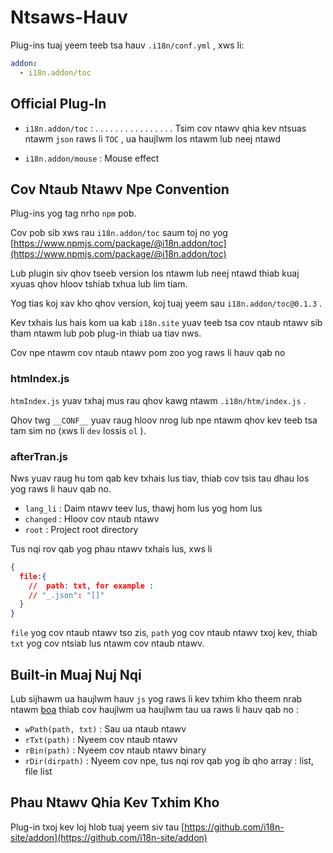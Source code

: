 # Ntsaws-Hauv

Plug-ins tuaj yeem teeb tsa hauv `.i18n/conf.yml` , xws li:

```yml
addon:
  - i18n.addon/toc
```

## Official Plug-In

* `i18n.addon/toc` : . . . . . . . . . . . . . . . .
  Tsim cov ntawv qhia kev ntsuas ntawm `json` raws li `TOC` , ua haujlwm los ntawm lub neej ntawd

* `i18n.addon/mouse` : Mouse effect

## Cov Ntaub Ntawv Npe Convention

Plug-ins yog tag nrho `npm` pob.

Cov pob sib xws rau `i18n.addon/toc` saum toj no yog [https://www.npmjs.com/package/@i18n.addon/toc](https://www.npmjs.com/package/@i18n.addon/toc)

Lub plugin siv qhov tseeb version los ntawm lub neej ntawd thiab kuaj xyuas qhov hloov tshiab txhua lub lim tiam.

Yog tias koj xav kho qhov version, koj tuaj yeem sau `i18n.addon/toc@0.1.3` .

Kev txhais lus hais kom ua kab `i18n.site` yuav teeb tsa cov ntaub ntawv sib tham ntawm lub pob plug-in thiab ua tiav nws.

Cov npe ntawm cov ntaub ntawv pom zoo yog raws li hauv qab no

### htmIndex.js

`htmIndex.js` yuav txhaj mus rau qhov kawg ntawm `.i18n/htm/index.js` .

Qhov twg `__CONF__` yuav raug hloov nrog lub npe ntawm qhov kev teeb tsa tam sim no (xws li `dev` lossis `ol` ).

### afterTran.js

Nws yuav raug hu tom qab kev txhais lus tiav, thiab cov tsis tau dhau los yog raws li hauv qab no.

* `lang_li` : Daim ntawv teev lus, thawj hom lus yog hom lus
* `changed` : Hloov cov ntaub ntawv
* `root` : Project root directory

Tus nqi rov qab yog phau ntawv txhais lus, xws li

```json
{
  file:{
    //  path: txt, for example :
    // "_.json": "[]"
  }
}
```

`file` yog cov ntaub ntawv tso zis, `path` yog cov ntaub ntawv txoj kev, thiab `txt` yog cov ntsiab lus ntawm cov ntaub ntawv.

## Built-in Muaj Nuj Nqi

Lub sijhawm ua haujlwm hauv `js` yog raws li kev txhim kho theem nrab ntawm [boa](https://github.com/boa-dev/boa) thiab cov haujlwm ua haujlwm tau ua raws li hauv qab no :

* `wPath(path, txt)` : Sau ua ntaub ntawv
* `rTxt(path)` : Nyeem cov ntaub ntawv
* `rBin(path)` : Nyeem cov ntaub ntawv binary
* `rDir(dirpath)` : Nyeem cov npe, tus nqi rov qab yog ib qho array : list, file list

## Phau Ntawv Qhia Kev Txhim Kho

Plug-in txoj kev loj hlob tuaj yeem siv tau [https://github.com/i18n-site/addon](https://github.com/i18n-site/addon)
